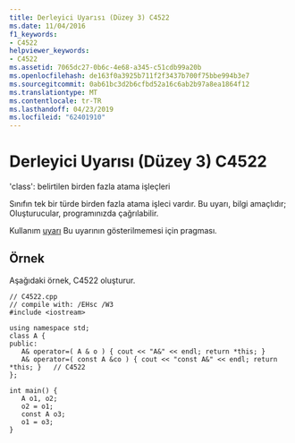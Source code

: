 ```yaml
---
title: Derleyici Uyarısı (Düzey 3) C4522
ms.date: 11/04/2016
f1_keywords:
- C4522
helpviewer_keywords:
- C4522
ms.assetid: 7065dc27-0b6c-4e68-a345-c51cdb99a20b
ms.openlocfilehash: de163f0a3925b711f2f3437b700f75bbe994b3e7
ms.sourcegitcommit: 0ab61bc3d2b6cfbd52a16c6ab2b97a8ea1864f12
ms.translationtype: MT
ms.contentlocale: tr-TR
ms.lasthandoff: 04/23/2019
ms.locfileid: "62401910"
---
```

# <a name="compiler-warning-level-3-c4522"></a>Derleyici Uyarısı (Düzey 3) C4522

'class': belirtilen birden fazla atama işleçleri

Sınıfın tek bir türde birden fazla atama işleci vardır. Bu uyarı, bilgi amaçlıdır; Oluşturucular, programınızda çağrılabilir.

Kullanım [uyarı](../../preprocessor/warning.md) Bu uyarının gösterilmemesi için pragması.

## <a name="example"></a>Örnek

Aşağıdaki örnek, C4522 oluşturur.

```
// C4522.cpp
// compile with: /EHsc /W3
#include <iostream>

using namespace std;
class A {
public:
   A& operator=( A & o ) { cout << "A&" << endl; return *this; }
   A& operator=( const A &co ) { cout << "const A&" << endl; return *this; }   // C4522
};

int main() {
   A o1, o2;
   o2 = o1;
   const A o3;
   o1 = o3;
}
```